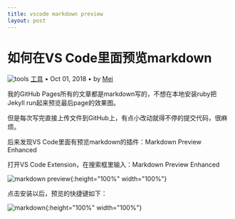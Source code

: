```yaml
---
title: vscode markdown preview
layout: post
---
```


# 如何在VS Code里面预览markdown

<div class="title-meta">
    <span><img class="title-category-img" src="../../../assets/images/categories/tools.svg" alt="tools"></span>
    <span><a class="github-link" href="/2018/09/26/tools.html">工具</a></span>
    <span class="title-bullet">•</span>
    <span>Oct 01, 2018</span>
    <span class="title-bullet">•</span>
    <span>by <a class="github-link" href="http://github.com/limeii" title="http://github.com/limeii">Mei</a></span>
</div>

我的GitHub Pages所有的文章都是markdown写的，不想在本地安装ruby把Jekyll run起来预览最后page的效果图。

但是每次写完直接上传文件到GitHub上，有点小改动就得不停的提交代码，很麻烦。

后来发现VS Code里面有预览markdown的插件：Markdown Preview Enhanced

打开VS Code Extension，在搜索框里输入：Markdown Preview Enhanced

![markdown preview](https://limeii.github.io/assets/images/posts/tools/tools-markdown-preview.png){:height="100%" width="100%"}

点击安装以后，预览的快捷键如下：

![markdown](https://limeii.github.io/assets/images/posts/tools/tools-markdown-keys.png){:height="100%" width="100%"}